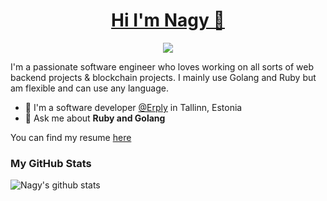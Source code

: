 
<h1 align="center"><a href="https://www.muhnagy.com">Hi I'm Nagy 👋</a></h1>

<p align="center">
    <a href="https://www.linkedin.com/in/muhnagy/"><img src="https://img.shields.io/badge/linkedin-%230177B5?style=flat&logo=linkedin&logoColor=white"/></a>
  </p>
  

I'm a passionate software engineer who loves working on all sorts of  web backend projects & blockchain projects.
I mainly use Golang and Ruby but am flexible and can use any language.

- 🔭 I'm a software developer [@Erply](https://www.erply.com/) in Tallinn, Estonia
- 💬 Ask me about **Ruby and Golang**

You can find my resume <a href="https://muhnagy.com/resume.pdf">here</a>

### My GitHub Stats

![Nagy's github stats](https://github-readme-stats.vercel.app/api?username=muhammednagy&show_icons=true)
